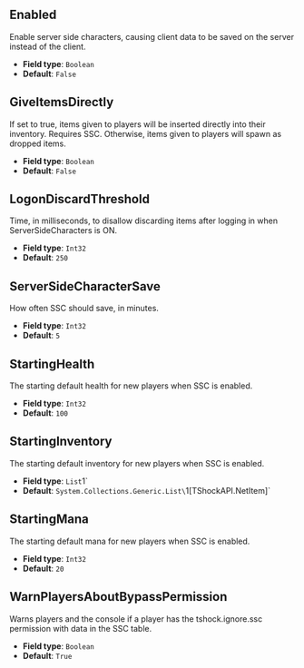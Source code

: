 ## Enabled  
Enable server side characters, causing client data to be saved on the server instead of the client.
* **Field type**: `Boolean`
* **Default**: `False`

## GiveItemsDirectly  
If set to true, items given to players will be inserted directly into their inventory. Requires SSC. Otherwise, items given to players will spawn as dropped items.
* **Field type**: `Boolean`
* **Default**: `False`

## LogonDiscardThreshold  
Time, in milliseconds, to disallow discarding items after logging in when ServerSideCharacters is ON.
* **Field type**: `Int32`
* **Default**: `250`

## ServerSideCharacterSave  
How often SSC should save, in minutes.
* **Field type**: `Int32`
* **Default**: `5`

## StartingHealth  
The starting default health for new players when SSC is enabled.
* **Field type**: `Int32`
* **Default**: `100`

## StartingInventory  
The starting default inventory for new players when SSC is enabled.
* **Field type**: `List`1`
* **Default**: `System.Collections.Generic.List\`1[TShockAPI.NetItem]`

## StartingMana  
The starting default mana for new players when SSC is enabled.
* **Field type**: `Int32`
* **Default**: `20`

## WarnPlayersAboutBypassPermission  
Warns players and the console if a player has the tshock.ignore.ssc permission with data in the SSC table.
* **Field type**: `Boolean`
* **Default**: `True`

